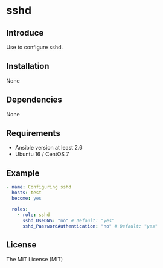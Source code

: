 # sshd

## Introduce

Use to configure sshd.

## Installation

None

## Dependencies

None

## Requirements

* Ansible version at least 2.6
* Ubuntu 16 / CentOS 7

## Example

```yaml
- name: Configuring sshd
  hosts: test
  become: yes

  roles:
    - role: sshd
      sshd_UseDNS: "no" # Default: "yes"
      sshd_PasswordAuthentication: "no" # Default: "yes"
```

## License

The MIT License (MIT)
